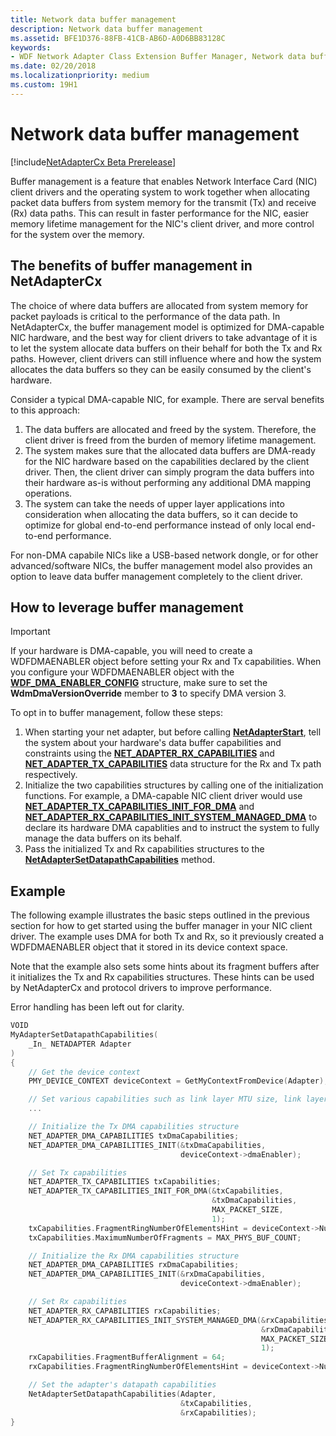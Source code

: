 ```yaml
---
title: Network data buffer management
description: Network data buffer management
ms.assetid: BFE1D376-88FB-41CB-AB6D-A0D6BB83128C
keywords:
- WDF Network Adapter Class Extension Buffer Manager, Network data buffer management
ms.date: 02/20/2018
ms.localizationpriority: medium
ms.custom: 19H1
---
```


# Network data buffer management

[!include[NetAdapterCx Beta Prerelease](../netcx-beta-prerelease.md)]

Buffer management is a feature that enables Network Interface Card (NIC) client drivers and the operating system to work together when allocating packet data buffers from system memory for the transmit (Tx) and receive (Rx) data paths. This can result in faster performance for the NIC, easier memory lifetime management for the NIC's client driver, and more control for the system over the memory.

## The benefits of buffer management in NetAdapterCx

The choice of where data buffers are allocated from system memory for packet payloads is critical to the performance of the data path. In NetAdapterCx, the buffer management model is optimized for DMA-capable NIC hardware, and the best way for client drivers to take advantage of it is to let the system allocate data buffers on their behalf for both the Tx and Rx paths. However, client drivers can still influence where and how the system allocates the data buffers so they can be easily consumed by the client's hardware. 

Consider a typical DMA-capable NIC, for example. There are serval benefits to this approach:

1. The data buffers are allocated and freed by the system. Therefore, the client driver is freed from the burden of memory lifetime management.
2. The system makes sure that the allocated data buffers are DMA-ready for the NIC hardware based on the capabilities declared by the client driver. Then, the client driver can simply program the data buffers into their hardware as-is without performing any additional DMA mapping operations.
3. The system can take the needs of upper layer applications into consideration when allocating the data buffers, so it can decide to optimize for global end-to-end performance instead of only local end-to-end performance.

For non-DMA capabile NICs like a USB-based network dongle, or for other advanced/software NICs, the buffer management model also provides an option to leave data buffer management completely to the client driver. 

## How to leverage buffer management

> [!IMPORTANT]
> If your hardware is DMA-capable, you will need to create a WDFDMAENABLER object before setting your Rx and Tx capabilities. When you configure your WDFDMAENABLER object with the [**WDF_DMA_ENABLER_CONFIG**](https://docs.microsoft.com/windows-hardware/drivers/ddi/content/wdfdmaenabler/ns-wdfdmaenabler-_wdf_dma_enabler_config) structure, make sure to set the **WdmDmaVersionOverride** member to **3** to specify DMA version 3.

To opt in to buffer management, follow these steps:

1. When starting your net adapter, but before calling [**NetAdapterStart**](https://docs.microsoft.com/windows-hardware/drivers/ddi/content/netadapter/nf-netadapter-netadapterstart), tell the system about your hardware's data buffer capabilities and constraints using the [**NET_ADAPTER_RX_CAPABILITIES**](https://docs.microsoft.com/windows-hardware/drivers/ddi/content/netadapter/ns-netadapter-_net_adapter_rx_capabilities) and [**NET_ADAPTER_TX_CAPABILITIES**](https://docs.microsoft.com/windows-hardware/drivers/ddi/content/netadapter/ns-netadapter-_net_adapter_tx_capabilities) data structure for the Rx and Tx path respectively. 
2. Initialize the two capabilities structures by calling one of the initialization functions. For example, a DMA-capable NIC client driver would use [**NET_ADAPTER_TX_CAPABILITIES_INIT_FOR_DMA**](https://docs.microsoft.com/windows-hardware/drivers/ddi/content/netadapter/nf-netadapter-net_adapter_tx_capabilities_init_for_dma) and [**NET_ADAPTER_RX_CAPABILITIES_INIT_SYSTEM_MANAGED_DMA**](https://docs.microsoft.com/windows-hardware/drivers/ddi/content/netadapter/nf-netadapter-net_adapter_rx_capabilities_init_system_managed_dma) to declare its hardware DMA capablities and to instruct the system to fully manage the data buffers on its behalf.
3. Pass the initialized Tx and Rx capabilities structures to the [**NetAdapterSetDatapathCapabilities**](https://docs.microsoft.com/windows-hardware/drivers/ddi/content/netadapter/nf-netadapter-netadaptersetdatapathcapabilities) method.


## Example

The following example illustrates the basic steps outlined in the previous section for how to get started using the buffer manager in your NIC client driver. The example uses DMA for both Tx and Rx, so it previously created a WDFDMAENABLER object that it stored in its device context space. 

Note that the example also sets some hints about its fragment buffers after it initializes the Tx and Rx capabilities structures. These hints can be used by NetAdapterCx and protocol drivers to improve performance.

Error handling has been left out for clarity.

```C++
VOID
MyAdapterSetDatapathCapabilities(
    _In_ NETADAPTER Adapter
)
{
    // Get the device context
    PMY_DEVICE_CONTEXT deviceContext = GetMyContextFromDevice(Adapter);

    // Set various capabilities such as link layer MTU size, link layer capabilities, and power capabilities
    ...   

    // Initialize the Tx DMA capabilities structure
    NET_ADAPTER_DMA_CAPABILITIES txDmaCapabilities;
    NET_ADAPTER_DMA_CAPABILITIES_INIT(&txDmaCapabilities,
                                      deviceContext->dmaEnabler);

    // Set Tx capabilities
    NET_ADAPTER_TX_CAPABILITIES txCapabilities;
    NET_ADAPTER_TX_CAPABILITIES_INIT_FOR_DMA(&txCapabilities,
                                             &txDmaCapabilities,
                                             MAX_PACKET_SIZE,
                                             1);
    txCapabilities.FragmentRingNumberOfElementsHint = deviceContext->NumTransmitControlBlocks * MAX_PHYS_BUF_COUNT;
    txCapabilities.MaximumNumberOfFragments = MAX_PHYS_BUF_COUNT;

    // Initialize the Rx DMA capabilities structure
    NET_ADAPTER_DMA_CAPABILITIES rxDmaCapabilities;
    NET_ADAPTER_DMA_CAPABILITIES_INIT(&rxDmaCapabilities,
                                      deviceContext->dmaEnabler);

    // Set Rx capabilities
    NET_ADAPTER_RX_CAPABILITIES rxCapabilities;
    NET_ADAPTER_RX_CAPABILITIES_INIT_SYSTEM_MANAGED_DMA(&rxCapabilities,
                                                        &rxDmaCapabilities,
                                                        MAX_PACKET_SIZE + FRAME_CRC_SIZE + RSVD_BUF_SIZE,
                                                        1);
    rxCapabilities.FragmentBufferAlignment = 64;
    rxCapabilities.FragmentRingNumberOfElementsHint = deviceContext->NumReceiveBuffers;

    // Set the adapter's datapath capabilities
    NetAdapterSetDatapathCapabilities(Adapter, 
                                      &txCapabilities, 
                                      &rxCapabilities);
}
```
